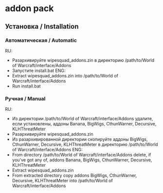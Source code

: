 # <Wipe Squad> addon pack

## Установка / Installation

### Автоматическая / Automatic
RU:
 - Разархивируйте wipesquad_addons.zin в директорию /path/to/World of Warcraft/interface/Addons
 - Запустите install.bat
ENG:
 - Extract wipesquad_addons.zin into /path/to/World of Warcraft/interface/Addons
 - Run install.bat
 
### Ручная / Manual
RU:
 - Из директории /path/to/World of Warcraft/interface/Addons удалите, если установлены, аддоны Banana, BigWigs, CthunWarner, Decursive, KLHThreatMeter
 - Разархивируйте wipesquad_addons.zin
 - Из разархивированной директории скопируйте аддоны BigWigs, CthunWarner, Decursive, KLHThreatMeter в директорию /path/to/World of Warcraft/interface/Addons
ENG:
 - From directory /path/to/World of Warcraft/interface/Addons delete, if you've got any of, addons Banana, BigWigs, CthunWarner, Decursive, KLHThreatMeter
 - Extract wipesquad_addons.zin
 - From extracted directory copy addons BigWigs, CthunWarner, Decursive, KLHThreatMeter into /path/to/World of Warcraft/interface/Addons


 
